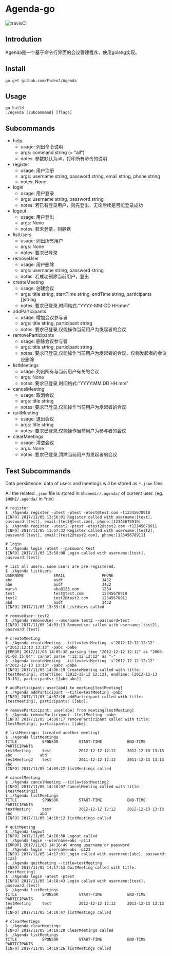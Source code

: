 # Agenda-go
![travisCI](https://travis-ci.org/FideoJ/Agenda.svg?branch=master)

## Introdution
Agenda是一个基于命令行界面的会议管理程序，使用golang实现。
## Install
```
go get github.com/FideoJ/Agenda
```

## Usage
```
go build
./Agenda [subcommand] [flags]
```

## Subcommands
- help
  - usage: 列出命令说明
  - args: command string (= "all")
  - notes: 参数默认为all，打印所有命令的说明
- register
  - usage: 用户注册
  - args: username string, password string, email string, phone string
  - notes: None
- login
  - usage: 用户登录
  - args: username string, password string
  - notes: 若已有登录用户，则先登出，无论后续是否能登录成功
- logout
  - usage: 用户登出
  - args: None
  - notes: 若未登录，则静默
- listUsers
  - usage: 列出所有用户
  - args: None
  - notes: 要求已登录
- removeUser
  - usage: 用户删除
  - args: username string, password string
  - notes: 若成功删除当前用户，登出
- createMeeting
  - usage: 创建会议
  - args: title string, startTime string, endTime string, participants []string
  - notes: 要求已登录,时间格式:"YYYY-MM-DD HH:mm"
- addParticipants
  - usage: 增加会议参与者
  - args: title string, participant string
  - notes: 要求已登录,仅能操作当前用户为发起者的会议
- removeParticipants
  - usage: 删除会议参与者
  - args: title string, participant string
  - notes: 要求已登录,仅能操作当前用户为发起者的会议，仅剩发起者的会议应删除
- listMeetings
  - usage: 列出所有与当前用户有关的会议
  - args: None
  - notes: 要求已登录,时间格式:"YYYY:MM:DD HH:mm"
- cancelMeeting
  - usage: 取消会议
  - args: title string
  - notes: 要求已登录,仅能操作当前用户为发起者的会议
- quitMeeting
  - usage: 退出会议
  - args: title string
  - notes: 要求已登录,仅能操作当前用户为参与者的会议
- clearMeetings
  - usage: 清空会议
  - args: None
  - notes: 要求已登录,清除当前用户为发起者的会议

## Test Subcommands
Data persistence: data of users and meetings will be stored as `*.json` files.

All the related `.json` file is stored in `$homedir/.agenda/` of current user. (eg. `$HOME/.agenda/` in *nix)

```shell
# register
$ ./Agenda register -utest -ptest -etest@test.com -t12345678910
[INFO] 2017/11/05 13:56:01 Register called with username:[test], password:[test], email:[test@test.com], phone:[12345678910]
$ ./Agenda register -utest2 -ptest -etest2@test2.com -t12345678911
[INFO] 2017/11/05 13:57:32 Register called with username:[test2], password:[test], email:[test2@test2.com], phone:[12345678911]

# login
$ ./Agenda login -utest --password test
[INFO] 2017/11/05 13:58:08 Login called with username:[test], password:[test]

# list all users. some users are pre-registered.
$ ./Agenda listUsers
USERNAME             EMAIL                PHONE
abc                  asdf                 3432
abe                  asdf                 3432
marsh                abc@123.com          1234
test                 test@test.com        12345678910
test2                test2@test2.com      12345678911
abd                  asdf                 3432
[INFO] 2017/11/05 13:59:16 ListUsers called

# removeUser: test2
$ ./Agenda removeUser --username test2 --password=test
[INFO] 2017/11/05 14:03:13 RemoveUser called with username:[test2], password:[test]

# createMeeting
$ ./Agenda createMeeting --title=testMeeting -s"2012:12:12 12:12" -e"2012:12:13 13:13" -pabc -pabe
[ERROR] 2017/11/05 14:05:38 parsing time "2012:12:12 12:12" as "2006-01-02 15:04": cannot parse ":12:12 12:12" as "-"
$ ./Agenda createMeeting --title=testMeeting -s"2012-12-12 12:12" -e"2012-12-13 13:13" -pabc -pabe
[INFO] 2017/11/05 14:06:19 CreateMeeting called with title: [testMeeting], startTime: [2012-12-12 12:12], endTime: [2012-12-13 13:13], participants: [[abc abe]]

# addParticipant: user[abd] to meeting[testMeeting]
$ ./Agenda addParticipant --title=testMeeting -pabd
[INFO] 2017/11/05 14:07:26 addParticipant called with title: [testMeeting], participants: [[abd]]

# removeParticipant: user[abe] from meeting[testMeeting]
$ ./Agenda removeParticipant -ttestMeeting -pabe
[INFO] 2017/11/05 14:08:17 removeParticipant called with title: [testMeeting], participants: [[abe]]

# listMeetings: (created another meeting)
$ ./Agenda listMeetings
TITLE           SPONSOR         START-TIME           END-TIME             PARTICIPANTS
testMeeting     test            2012-12-12 12:12     2012-12-13 13:13     abc            abd
testMeeting2    test            2011-12-12 12:12     2011-12-13 13:13     abc
[INFO] 2017/11/05 14:09:22 listMeetings called

# cancelMeeting
$ ./Agenda cancelMeeting --title=testMeeting2
[INFO] 2017/11/05 14:10:07 CancelMeeting called with title: [testMeeting2]
$ ./Agenda listMeetings
TITLE           SPONSOR         START-TIME           END-TIME             PARTICIPANTS
testMeeting     test            2012-12-12 12:12     2012-12-13 13:13     abc            abd
[INFO] 2017/11/05 14:10:12 listMeetings called

# quitMeeting
$ ./Agenda logout
[INFO] 2017/11/05 14:16:38 Logout called
$ ./Agenda login --username=abc -p111
[ERROR] 2017/11/05 14:16:49 Wrong username or password
$ ./Agenda login --username=abc -p123
[INFO] 2017/11/05 14:17:01 Login called with username:[abc], password:[123]
$ ./Agenda quitMeeting --title=testMeeting
[INFO] 2017/11/05 14:17:53 QuitMeeting called with title: [testMeeting]
$ ./Agenda login -utest -ptest
[INFO] 2017/11/05 14:18:43 Login called with username:[test], password:[test]
$ ./Agenda listMeetings
TITLE           SPONSOR         START-TIME           END-TIME             PARTICIPANTS
testMeeting     test            2012-12-12 12:12     2012-12-13 13:13     abd
[INFO] 2017/11/05 14:18:47 listMeetings called

# clearMeetings
$ ./Agenda clearMeetings
[INFO] 2017/11/05 14:19:20 ClearMeetings called
$ ./Agenda listMeetings
TITLE           SPONSOR         START-TIME           END-TIME             PARTICIPANTS
[INFO] 2017/11/05 14:19:26 listMeetings called
```